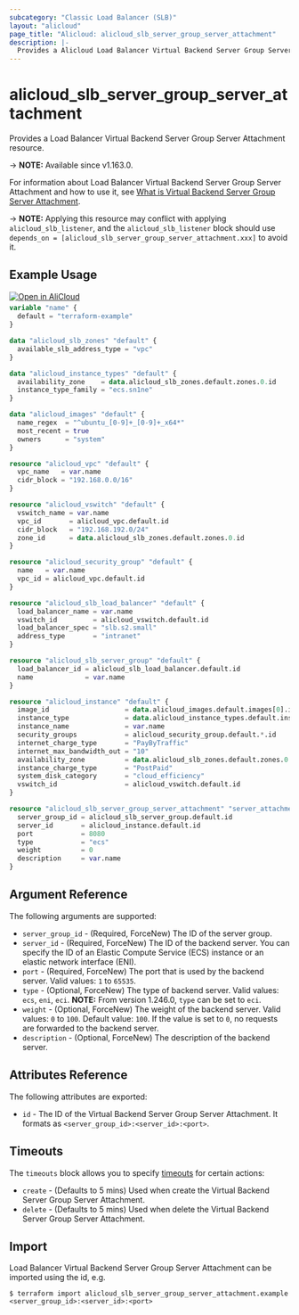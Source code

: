 ```yaml
---
subcategory: "Classic Load Balancer (SLB)"
layout: "alicloud"
page_title: "Alicloud: alicloud_slb_server_group_server_attachment"
description: |-
  Provides a Alicloud Load Balancer Virtual Backend Server Group Server Attachment resource.
---
```


# alicloud_slb_server_group_server_attachment

Provides a Load Balancer Virtual Backend Server Group Server Attachment resource.

-> **NOTE:** Available since v1.163.0.

For information about Load Balancer Virtual Backend Server Group Server Attachment and how to use it, see [What is Virtual Backend Server Group Server Attachment](https://www.alibabacloud.com/help/en/slb/classic-load-balancer/developer-reference/api-slb-2014-05-15-addvservergroupbackendservers).

-> **NOTE:** Applying this resource may conflict with applying `alicloud_slb_listener`, 
and the `alicloud_slb_listener` block should use `depends_on = [alicloud_slb_server_group_server_attachment.xxx]` to avoid it.

## Example Usage

<div style="display: block;margin-bottom: 40px;"><div class="oics-button" style="float: right;position: absolute;margin-bottom: 10px;">
  <a href="https://api.aliyun.com/terraform?resource=alicloud_slb_server_group_server_attachment&exampleId=39bab162-8a3c-1f1f-a90b-4a7f993c1a94a72d5800&activeTab=example&spm=docs.r.slb_server_group_server_attachment.0.39bab1628a&intl_lang=EN_US" target="_blank">
    <img alt="Open in AliCloud" src="https://img.alicdn.com/imgextra/i1/O1CN01hjjqXv1uYUlY56FyX_!!6000000006049-55-tps-254-36.svg" style="max-height: 44px; max-width: 100%;">
  </a>
</div></div>

```terraform
variable "name" {
  default = "terraform-example"
}

data "alicloud_slb_zones" "default" {
  available_slb_address_type = "vpc"
}

data "alicloud_instance_types" "default" {
  availability_zone    = data.alicloud_slb_zones.default.zones.0.id
  instance_type_family = "ecs.sn1ne"
}

data "alicloud_images" "default" {
  name_regex  = "^ubuntu_[0-9]+_[0-9]+_x64*"
  most_recent = true
  owners      = "system"
}

resource "alicloud_vpc" "default" {
  vpc_name   = var.name
  cidr_block = "192.168.0.0/16"
}

resource "alicloud_vswitch" "default" {
  vswitch_name = var.name
  vpc_id       = alicloud_vpc.default.id
  cidr_block   = "192.168.192.0/24"
  zone_id      = data.alicloud_slb_zones.default.zones.0.id
}

resource "alicloud_security_group" "default" {
  name   = var.name
  vpc_id = alicloud_vpc.default.id
}

resource "alicloud_slb_load_balancer" "default" {
  load_balancer_name = var.name
  vswitch_id         = alicloud_vswitch.default.id
  load_balancer_spec = "slb.s2.small"
  address_type       = "intranet"
}

resource "alicloud_slb_server_group" "default" {
  load_balancer_id = alicloud_slb_load_balancer.default.id
  name             = var.name
}

resource "alicloud_instance" "default" {
  image_id                   = data.alicloud_images.default.images[0].id
  instance_type              = data.alicloud_instance_types.default.instance_types[0].id
  instance_name              = var.name
  security_groups            = alicloud_security_group.default.*.id
  internet_charge_type       = "PayByTraffic"
  internet_max_bandwidth_out = "10"
  availability_zone          = data.alicloud_slb_zones.default.zones.0.id
  instance_charge_type       = "PostPaid"
  system_disk_category       = "cloud_efficiency"
  vswitch_id                 = alicloud_vswitch.default.id
}

resource "alicloud_slb_server_group_server_attachment" "server_attachment" {
  server_group_id = alicloud_slb_server_group.default.id
  server_id       = alicloud_instance.default.id
  port            = 8080
  type            = "ecs"
  weight          = 0
  description     = var.name
}
```

## Argument Reference

The following arguments are supported:

* `server_group_id` - (Required, ForceNew) The ID of the server group.
* `server_id` - (Required, ForceNew) The ID of the backend server. You can specify the ID of an Elastic Compute Service (ECS) instance or an elastic network interface (ENI).
* `port` - (Required, ForceNew) The port that is used by the backend server. Valid values: `1` to `65535`.
* `type` - (Optional, ForceNew) The type of backend server. Valid values: `ecs`, `eni`, `eci`. **NOTE:** From version 1.246.0, `type` can be set to `eci`.
* `weight` - (Optional, ForceNew) The weight of the backend server. Valid values: `0` to `100`. Default value: `100`. If the value is set to `0`, no requests are forwarded to the backend server.
* `description` - (Optional, ForceNew) The description of the backend server.

## Attributes Reference

The following attributes are exported:

* `id` - The ID of the Virtual Backend Server Group Server Attachment. It formats as `<server_group_id>:<server_id>:<port>`.

## Timeouts

The `timeouts` block allows you to specify [timeouts](https://www.terraform.io/docs/configuration-0-11/resources.html#timeouts) for certain actions:

* `create` - (Defaults to 5 mins) Used when create the Virtual Backend Server Group Server Attachment.
* `delete` - (Defaults to 5 mins) Used when delete the Virtual Backend Server Group Server Attachment.

## Import

Load Balancer Virtual Backend Server Group Server Attachment can be imported using the id, e.g.

```shell
$ terraform import alicloud_slb_server_group_server_attachment.example <server_group_id>:<server_id>:<port>
```
